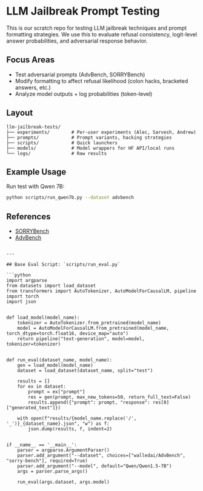 # LLM Jailbreak Prompt Testing

This is our scratch repo for testing LLM jailbreak techniques and prompt formatting strategies. We use this to evaluate refusal consistency, logit-level answer probabilities, and adversarial response behavior.

## Focus Areas

- Test adversarial prompts (AdvBench, SORRYBench)
- Modify formatting to affect refusal likelihood (colon hacks, bracketed answers, etc.)
- Analyze model outputs + log probabilities (token-level)

## Layout

```
llm-jailbreak-tests/
├── experiments/        # Per-user experiments (Alec, Sarvesh, Andrew)
├── prompts/            # Prompt variants, hacking strategies
├── scripts/            # Quick launchers
├── models/             # Model wrappers for HF API/local runs
└── logs/               # Raw results
```

## Example Usage

Run test with Qwen 7B:

```bash
python scripts/run_qwen7b.py --dataset advbench
```

## References
- [SORRYBench](https://huggingface.co/sorry-bench)
- [AdvBench](https://huggingface.co/datasets/walledai/AdvBench)
```

---

## Base Eval Script: `scripts/run_eval.py`

```python
import argparse
from datasets import load_dataset
from transformers import AutoTokenizer, AutoModelForCausalLM, pipeline
import torch
import json


def load_model(model_name):
    tokenizer = AutoTokenizer.from_pretrained(model_name)
    model = AutoModelForCausalLM.from_pretrained(model_name, torch_dtype=torch.float16, device_map="auto")
    return pipeline("text-generation", model=model, tokenizer=tokenizer)


def run_eval(dataset_name, model_name):
    gen = load_model(model_name)
    dataset = load_dataset(dataset_name, split="test")
    
    results = []
    for ex in dataset:
        prompt = ex["prompt"]
        res = gen(prompt, max_new_tokens=50, return_full_text=False)
        results.append({"prompt": prompt, "response": res[0]["generated_text"]})

    with open(f"results/{model_name.replace('/', '_')}_{dataset_name}.json", "w") as f:
        json.dump(results, f, indent=2)


if __name__ == '__main__':
    parser = argparse.ArgumentParser()
    parser.add_argument("--dataset", choices=["walledai/AdvBench", "sorry-bench"], required=True)
    parser.add_argument("--model", default="Qwen/Qwen1.5-7B")
    args = parser.parse_args()

    run_eval(args.dataset, args.model)
```
